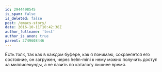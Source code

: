 ```yaml
---
id: 2944498545
is_spam: false
is_deleted: false
post: /emacs-story/
date: 2016-10-11T10:42:38Z
author_fullname: 'test'
author_is_anon: true
parent: 2749608446
---
```


<p>Есть толк, так как в каждом буфере, как я понимаю, сохраняется его состояние, он загружен, через helm-mini к нему можно получить доступ за миллисекунды, а не лазить по каталогу лишнее время.</p>
